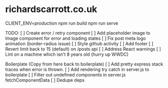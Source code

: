 # richardscarrott.co.uk

CLIENT_ENV=production npm run build
npm run serve

TODO:
[ ] Create error / retry component
[ ] Add placeholder image to Image component for error and loading states
[ ] Fix post meta logo animation (border-radius issue)
[ ] Style github activity
[ ] Add footer
[ ] Revert limit back to 15 (default) on /posts api
[ ] Address React warnings
[ ] Lint on a machine which isn't 8 years old (hurry up WWDC)

Boilerplate (Copy from here back to boilerplate)
[ ] Add pretty express stack traces when error is thrown.
[ ] Add rendering try catch in server.js to boilerplate
[ ] Filter out undefined components in server.js fetchComponentData
[ ] Dedupe deps
